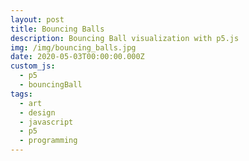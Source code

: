 ```yaml
---
layout: post
title: Bouncing Balls
description: Bouncing Ball visualization with p5.js
img: /img/bouncing_balls.jpg
date: 2020-05-03T00:00:00.000Z
custom_js:
  - p5
  - bouncingBall
tags:
  - art
  - design
  - javascript
  - p5
  - programming
---
```


<div id="bouncing_balls" style="text-align: center;"></div>
